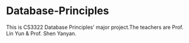 # Database-Principles
This is CS3322 Database Principles' major project.The teachers are Prof. Lin Yun &amp; Prof. Shen Yanyan.
